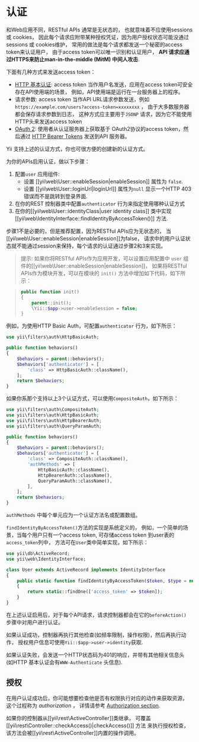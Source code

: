认证
==============

和Web应用不同，RESTful APIs 通常是无状态的，
也就意味着不应使用sessions 或 cookies，
因此每个请求应附带某种授权凭证，因为用户授权状态可能没通过sessions 或 cookies维护，
常用的做法是每个请求都发送一个秘密的access token来认证用户，
由于access token可以唯一识别和认证用户，
**API 请求应通过HTTPS来防止man-in-the-middle (MitM) 中间人攻击**.

下面有几种方式来发送access token：

* [HTTP 基本认证](http://en.wikipedia.org/wiki/Basic_access_authentication): access token
  当作用户名发送，应用在access token可安全存在API使用端的场景，
  例如，API使用端是运行在一台服务器上的程序。
* 请求参数: access token 当作API URL请求参数发送，例如
  `https://example.com/users?access-token=xxxxxxxx` ，
  由于大多数服务器都会保存请求参数到日志，
  这种方式应主要用于`JSONP` 请求，因为它不能使用HTTP头来发送access token 
* [OAuth 2](http://oauth.net/2/): 使用者从认证服务器上获取基于
  OAuth2协议的access token，然后通过
  [HTTP Bearer Tokens](http://tools.ietf.org/html/rfc6750) 发送到API 服务器。

Yii 支持上述的认证方式，你也可很方便的创建新的认证方式。

为你的APIs启用认证，做以下步骤：

1. 配置`user` 应用组件:
   - 设置 [[yii\web\User::enableSession|enableSession]] 属性为 `false`.
   - 设置 [[yii\web\User::loginUrl|loginUrl]] 属性为`null` 显示一个HTTP 403 错误而不是跳转到登录界面. 
2. 在你的REST 控制器类中配置`authenticator` 
   行为来指定使用哪种认证方式
3. 在你的[[yii\web\User::identityClass|user identity class]] 类中实现 [[yii\web\IdentityInterface::findIdentityByAccessToken()]] 方法.

步骤1不是必要的，但是推荐配置，因为RESTful APIs应为无状态的，
当[[yii\web\User::enableSession|enableSession]]为false，
请求中的用户认证状态就不能通过session来保持，每个请求的认证通过步骤2和3来实现。

> 提示: 如果你将RESTful APIs作为应用开发，可以设置应用配置中 
> `user` 组件的[[yii\web\User::enableSession|enableSession]]，
> 如果将RESTful APIs作为模块开发，可以在模块的 `init()` 方法中增加如下代码，如下所示：

> ```php
> public function init()
> {
>     parent::init();
>     \Yii::$app->user->enableSession = false;
> }
> ```

例如，为使用HTTP Basic Auth，可配置`authenticator` 行为，如下所示：

```php
use yii\filters\auth\HttpBasicAuth;

public function behaviors()
{
    $behaviors = parent::behaviors();
    $behaviors['authenticator'] = [
        'class' => HttpBasicAuth::className(),
    ];
    return $behaviors;
}
```

如果你系那个支持以上3个认证方式，可以使用`CompositeAuth`，如下所示：

```php
use yii\filters\auth\CompositeAuth;
use yii\filters\auth\HttpBasicAuth;
use yii\filters\auth\HttpBearerAuth;
use yii\filters\auth\QueryParamAuth;

public function behaviors()
{
    $behaviors = parent::behaviors();
    $behaviors['authenticator'] = [
        'class' => CompositeAuth::className(),
        'authMethods' => [
            HttpBasicAuth::className(),
            HttpBearerAuth::className(),
            QueryParamAuth::className(),
        ],
    ];
    return $behaviors;
}
```

`authMethods` 中每个单元应为一个认证方法名或配置数组。


`findIdentityByAccessToken()`方法的实现是系统定义的，
例如，一个简单的场景，当每个用户只有一个access token, 可存储access token 到user表的`access_token`列中，
方法可在`User`类中简单实现，如下所示：

```php
use yii\db\ActiveRecord;
use yii\web\IdentityInterface;

class User extends ActiveRecord implements IdentityInterface
{
    public static function findIdentityByAccessToken($token, $type = null)
    {
        return static::findOne(['access_token' => $token]);
    }
}
```

在上述认证启用后，对于每个API请求，请求控制器都会在它的`beforeAction()`
步骤中对用户进行认证。

如果认证成功，控制器再执行其他检查(如频率限制，操作权限)，然后再执行动作，
授权用户信息可使用`Yii::$app->user->identity`获取.

如果认证失败，会发送一个HTTP状态码为401的响应，并带有其他相关信息头
(如HTTP 基本认证会有`WWW-Authenticate` 头信息).


## 授权 <a name="authorization"></a>

在用户认证成功后，你可能想要检查他是否有权限执行对应的动作来获取资源，
这个过程称为 *authorization* ，
详情请参考 [Authorization section](security-authorization.md).

如果你的控制器从[[yii\rest\ActiveController]]类继承，
可覆盖 [[yii\rest\Controller::checkAccess()|checkAccess()]] 方法
来执行授权检查，该方法会被[[yii\rest\ActiveController]]内置的操作调用。
